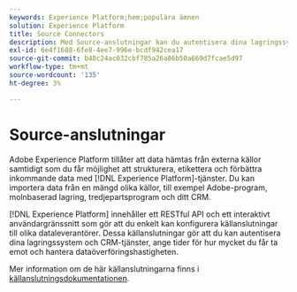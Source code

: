 ```yaml
---
keywords: Experience Platform;hem;populära ämnen
solution: Experience Platform
title: Source Connectors
description: Med Source-anslutningar kan du autentisera dina lagringssystem och CRM-tjänster, ange tidpunkter för hur mycket du får ta emot och hantera dataöverföringshastigheten.
exl-id: 6e4f1688-6fe8-4ee7-996e-bcdf942cea17
source-git-commit: b48c24ac032cbf785a26a86b50a669d7fcae5d97
workflow-type: tm+mt
source-wordcount: '135'
ht-degree: 3%

---
```


# Source-anslutningar

Adobe Experience Platform tillåter att data hämtas från externa källor samtidigt som du får möjlighet att strukturera, etikettera och förbättra inkommande data med [!DNL Experience Platform]-tjänster. Du kan importera data från en mängd olika källor, till exempel Adobe-program, molnbaserad lagring, tredjepartsprogram och ditt CRM.

[!DNL Experience Platform] innehåller ett RESTful API och ett interaktivt användargränssnitt som gör att du enkelt kan konfigurera källanslutningar till olika dataleverantörer. Dessa källanslutningar gör att du kan autentisera dina lagringssystem och CRM-tjänster, ange tider för hur mycket du får ta emot och hantera dataöverföringshastigheten.

Mer information om de här källanslutningarna finns i [källanslutningsdokumentationen](../sources/home.md).
